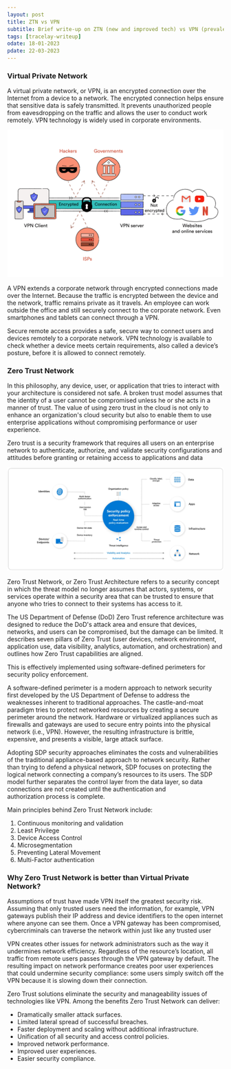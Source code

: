 ```yaml
---
layout: post
title: ZTN vs VPN
subtitle: Brief write-up on ZTN (new and improved tech) vs VPN (prevalent but known tech)
tags: [tracelay-writeup]
odate: 18-01-2023
pdate: 22-03-2023
---
```


### Virtual Private Network
A virtual private network, or VPN, is an encrypted connection over the Internet from a device to a network. The encrypted connection helps ensure that sensitive data is safely transmitted. It prevents unauthorized people from eavesdropping on the traffic and allows the user to conduct work remotely. VPN technology is widely used in corporate environments.

![](../../../assets/images/ztn_vs_vpn/how_does_vpn_work_diagram.png)

A VPN extends a corporate network through encrypted connections made over the Internet. Because the traffic is encrypted between the device and the network, traffic remains private as it travels. An employee can work outside the office and still securely connect to the corporate network. Even smartphones and tablets can connect through a VPN.

Secure remote access provides a safe, secure way to connect users and devices remotely to a corporate network. VPN technology is available to check whether a device meets certain requirements, also called a device’s posture, before it is allowed to connect remotely.

### Zero Trust Network
In this philosophy, any device, user, or application that tries to interact with your architecture is considered not safe. A broken trust model assumes that the identity of a user cannot be compromised unless he or she acts in a manner of trust. The value of using zero trust in the cloud is not only to enhance an organization's cloud security but also to enable them to use enterprise applications without compromising performance or user experience.

Zero trust is a security framework that requires all users on an enterprise network to authenticate, authorize, and validate security configurations and attitudes before granting or retaining access to applications and data

![](../../../assets/images/ztn_vs_vpn/ZTN.jpeg)

Zero Trust Network, or Zero Trust Architecture refers to a security concept in which the threat model no longer assumes that actors, systems, or services operate within a security area that can be trusted to ensure that anyone who tries to connect to their systems has access to it.

The US Department of Defense (DoD) Zero Trust reference architecture was designed to reduce the DoD's attack area and ensure that devices, networks, and users can be compromised, but the damage can be limited. It describes seven pillars of Zero Trust (user devices, network environment, application use, data visibility, analytics, automation, and orchestration) and outlines how Zero Trust capabilities are aligned.

This is effectively implemented using software-defined perimeters for security policy enforcement.

A software-defined perimeter is a modern approach to network security first developed by the US Department of Defense to address the weaknesses inherent to traditional approaches. The castle-and-moat paradigm tries to protect networked resources by creating a secure perimeter around the network. Hardware or virtualized appliances such as firewalls and gateways are used to secure entry points into the physical network (i.e., VPN). However, the resulting infrastructure is brittle, expensive, and presents a visible, large attack surface.

Adopting SDP security approaches eliminates the costs and vulnerabilities of the traditional appliance-based approach to network security. Rather than trying to defend a physical network, SDP focuses on protecting the logical network connecting a company’s resources to its users. The SDP model further separates the control layer from the data layer, so data connections are not created until the authentication and authorization process is complete.

Main principles behind Zero Trust Network include:

1. Continuous monitoring and validation 
2. Least Privilege
3. Device Access Control
4. Microsegmentation
5. Preventing Lateral Movement
6. Multi-Factor authentication

### Why Zero Trust Network is better than Virtual Private Network?
Assumptions of trust have made VPN itself the greatest security risk. Assuming that only trusted users need the information, for example, VPN gateways publish their IP address and device identifiers to the open internet where anyone can see them. Once a VPN gateway has been compromised, cybercriminals can traverse the network within just like any trusted user

VPN creates other issues for network administrators such as the way it undermines network efficiency. Regardless of the resource’s location, all traffic from remote users passes through the VPN gateway by default. The resulting impact on network performance creates poor user experiences that could undermine security compliance: some users simply switch off the VPN because it is slowing down their connection.

Zero Trust solutions eliminate the security and manageability issues of technologies like VPN. Among the benefits Zero Trust Network can deliver:

-  Dramatically smaller attack surfaces.
-  Limited lateral spread of successful breaches.
-  Faster deployment and scaling without additional infrastructure.
-  Unification of all security and access control policies.
-  Improved network performance.
-  Improved user experiences.
-  Easier security compliance.
